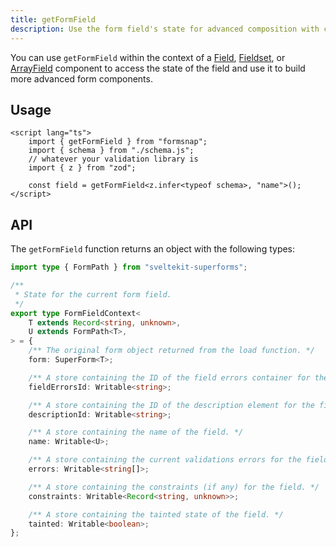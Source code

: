 ```yaml
---
title: getFormField
description: Use the form field's state for advanced composition with custom form components.
---
```


You can use `getFormField` within the context of a [Field](/docs/components/field), [Fieldset](/docs/components/fieldset), or [ArrayField](/docs/components/array-field) component to access the state of the field and use it to build more advanced form components.

## Usage

```svelte showLineNumbers
<script lang="ts">
	import { getFormField } from "formsnap";
	import { schema } from "./schema.js";
	// whatever your validation library is
	import { z } from "zod";

	const field = getFormField<z.infer<typeof schema>, "name">();
</script>
```

## API

The `getFormField` function returns an object with the following types:

```ts
import type { FormPath } from "sveltekit-superforms";

/**
 * State for the current form field.
 */
export type FormFieldContext<
	T extends Record<string, unknown>,
	U extends FormPath<T>,
> = {
	/** The original form object returned from the load function. */
	form: SuperForm<T>;

	/** A store containing the ID of the field errors container for the field. */
	fieldErrorsId: Writable<string>;

	/** A store containing the ID of the description element for the field. */
	descriptionId: Writable<string>;

	/** A store containing the name of the field. */
	name: Writable<U>;

	/** A store containing the current validations errors for the field. */
	errors: Writable<string[]>;

	/** A store containing the constraints (if any) for the field. */
	constraints: Writable<Record<string, unknown>>;

	/** A store containing the tainted state of the field. */
	tainted: Writable<boolean>;
};
```
